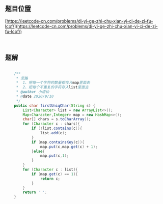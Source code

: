 ## 题目位置

[https://leetcode-cn.com/problems/di-yi-ge-zhi-chu-xian-yi-ci-de-zi-fu-lcof/](https://leetcode-cn.com/problems/di-yi-ge-zhi-chu-xian-yi-ci-de-zi-fu-lcof/)

<br/>

## 题解


```java

    /**
     * 思路
     *  1、把每一个字符的数量都存入map里面去
     *  2、把每个不重复的字符存入list里面去
     * @author 小道仙
     * @date 2020/9/10
     */
    public char firstUniqChar(String s) {
        List<Character> list = new ArrayList<>();
        Map<Character,Integer> map = new HashMap<>();
        char[] chars = s.toCharArray();
        for (Character c : chars){
            if (!list.contains(c)){
                list.add(c);
            }
            if (map.containsKey(c)){
                map.put(c,map.get(c) + 1);
            }else{
                map.put(c,1);
            }
        }
        for (Character c : list){
            if (map.get(c) == 1){
                return c;
            }
        }
        return ' ';
    }

```